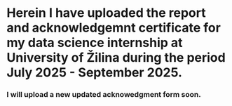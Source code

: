 # Herein I have uploaded the report and acknowledgemnt certificate for my data science internship at University of Žilina during the period July 2025 - September 2025.
### I will upload a new updated acknowedgment form soon.
